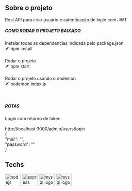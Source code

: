 <h2 align="left">Sobre o projeto</h2>

<p align="left">Rest API para criar usuário e autenticação de login com JWT</p>
<h5 align="left">COMO RODAR O PROJETO BAIXADO</h5>

<p align="left">Instalar todas as dependencias indicada pelo package.json<br>🪶 npm install<br><br>Rodar o projeto<br>🪶 npm start<br><br>Rodar o projeto usando o nodemon <br>🪶 nodemon index.js</p>

<br clear="both">

<h5 align="left">ROTAS</h5>

<p align="left">Login com retorno de token<br><br>http://localhost:3000/admin/users/login<br>{<br>    "mail": "",<br>    "password": ""<br>}</p>

<h2 align="left">Techs</h2>

<div align="left">
  <img src="https://cdn.jsdelivr.net/gh/devicons/devicon/icons/nodejs/nodejs-original.svg" height="40" width="52" alt="nodejs logo"  />
  <img src="https://cdn.jsdelivr.net/gh/devicons/devicon/icons/express/express-original.svg" height="40" width="52" alt="express logo"  />
  <img src="https://cdn.jsdelivr.net/gh/devicons/devicon/icons/mysql/mysql-original-wordmark.svg" height="40" width="52" alt="mysql logo"  />
  <img src="https://jwt.io/img/logo.svg" height="40" width="52" alt="mysql logo"  />
</div>
